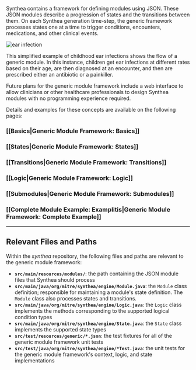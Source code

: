 Synthea contains a framework for defining modules using JSON.  These JSON modules describe a progression of states and the transitions between them.  On each Synthea generation time-step, the generic framework processes states one at a time to trigger conditions, encounters, medications, and other clinical events.

![ear infection](https://cloud.githubusercontent.com/assets/13512036/18751952/e054e258-80ae-11e6-9b09-2350ed77b56c.png)


This simplified example of childhood ear infections shows the flow of a generic module. In this instance, children get ear infections at different rates based on their age, are then diagnosed at an encounter, and then are prescribed either an antibiotic or a painkiller. 

Future plans for the generic module framework include a web interface to allow clinicians or other healthcare professionals to design Synthea modules with no programming experience required.


Details and examples for these concepts are available on the following pages:

### [[Basics|Generic Module Framework: Basics]]
### [[States|Generic Module Framework: States]]
### [[Transitions|Generic Module Framework: Transitions]]
### [[Logic|Generic Module Framework: Logic]]
### [[Submodules|Generic Module Framework: Submodules]]
### [[Complete Module Example: Examplitis|Generic Module Framework: Complete Example]]

***


## Relevant Files and Paths

Within the _synthea_ repository, the following files and paths are relevant to the generic module framework:

* **`src/main/resources/modules/`**: the path containing the JSON module files that Synthea should process
* **`src/main/java/org/mitre/synthea/engine/Module.java`**: the `Module` class definition; responsible for maintaining a module's state definition.  The `Module` class also processes states and transitions.
* **`src/main/java/org/mitre/synthea/engine/Logic.java`**: the `Logic` class implements the methods corresponding to the supported logical condition types
* **`src/main/java/org/mitre/synthea/engine/State.java`**: the `State` class implements the supported state types
* **`src/test/resources/generic/*.json`**: the test fixtures for all of the generic module framework unit tests
* **`src/test/java/org/mitre/synthea/engine/*Test.java`**: the unit tests for the generic module framework's context, logic, and state implementations